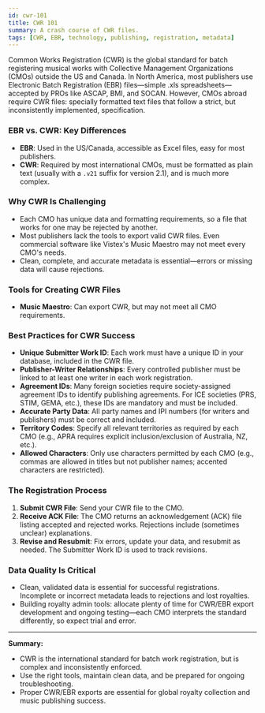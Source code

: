 ```yaml
---
id: cwr-101
title: CWR 101
summary: A crash course of CWR files.
tags: [CWR, EBR, technology, publishing, registration, metadata]
---
```


Common Works Registration (CWR) is the global standard for batch registering musical works with Collective Management Organizations (CMOs) outside the US and Canada. In North America, most publishers use Electronic Batch Registration (EBR) files—simple .xls spreadsheets—accepted by PROs like ASCAP, BMI, and SOCAN. However, CMOs abroad require CWR files: specially formatted text files that follow a strict, but inconsistently implemented, specification.

### EBR vs. CWR: Key Differences
- **EBR**: Used in the US/Canada, accessible as Excel files, easy for most publishers.
- **CWR**: Required by most international CMOs, must be formatted as plain text (usually with a `.v21` suffix for version 2.1), and is much more complex.

### Why CWR Is Challenging
- Each CMO has unique data and formatting requirements, so a file that works for one may be rejected by another.
- Most publishers lack the tools to export valid CWR files. Even commercial software like Vistex's Music Maestro may not meet every CMO's needs.
- Clean, complete, and accurate metadata is essential—errors or missing data will cause rejections.

### Tools for Creating CWR Files
- **Music Maestro**: Can export CWR, but may not meet all CMO requirements.

### Best Practices for CWR Success
- **Unique Submitter Work ID**: Each work must have a unique ID in your database, included in the CWR file.
- **Publisher-Writer Relationships**: Every controlled publisher must be linked to at least one writer in each work registration.
- **Agreement IDs**: Many foreign societies require society-assigned agreement IDs to identify publishing agreements. For ICE societies (PRS, STIM, GEMA, etc.), these IDs are mandatory and must be included.
- **Accurate Party Data**: All party names and IPI numbers (for writers and publishers) must be correct and included.
- **Territory Codes**: Specify all relevant territories as required by each CMO (e.g., APRA requires explicit inclusion/exclusion of Australia, NZ, etc.).
- **Allowed Characters**: Only use characters permitted by each CMO (e.g., commas are allowed in titles but not publisher names; accented characters are restricted).

### The Registration Process
1. **Submit CWR File**: Send your CWR file to the CMO.
2. **Receive ACK File**: The CMO returns an acknowledgement (ACK) file listing accepted and rejected works. Rejections include (sometimes unclear) explanations.
3. **Revise and Resubmit**: Fix errors, update your data, and resubmit as needed. The Submitter Work ID is used to track revisions.

### Data Quality Is Critical
- Clean, validated data is essential for successful registrations. Incomplete or incorrect metadata leads to rejections and lost royalties.
- Building royalty admin tools: allocate plenty of time for CWR/EBR export development and ongoing testing—each CMO interprets the standard differently, so expect trial and error.

---

**Summary:**
- CWR is the international standard for batch work registration, but is complex and inconsistently enforced.
- Use the right tools, maintain clean data, and be prepared for ongoing troubleshooting.
- Proper CWR/EBR exports are essential for global royalty collection and music publishing success.